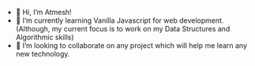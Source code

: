 - 👋 Hi, I’m Atmesh!
- 🌱 I’m currently learning Vanilla Javascript for web development. (Although, my current focus is to work on my Data Structures and Algorithmic skills)
- 💞️ I’m looking to collaborate on any project which will help me learn any new technology.


<!---
atmeshvm/atmeshvm is a ✨ special ✨ repository because its `README.md` (this file) appears on your GitHub profile.
You can click the Preview link to take a look at your changes.
--->
